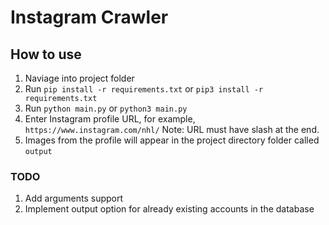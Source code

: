 # Instagram Crawler

## How to use
1. Naviage into project folder
2. Run `pip install -r requirements.txt` or `pip3 install -r requirements.txt`
3. Run `python main.py` or `python3 main.py`
4. Enter Instagram profile URL, for example, `https://www.instagram.com/nhl/`
Note: URL must have slash at the end.
5. Images from the profile will appear in the project directory folder called `output`

### TODO
1. Add arguments support
1. Implement output option for already existing accounts in the database
